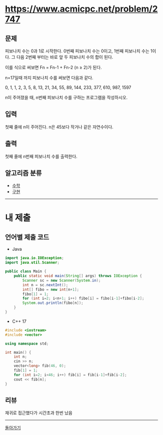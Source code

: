 # https://www.acmicpc.net/problem/2747

## 문제

피보나치 수는 0과 1로 시작한다. 0번째 피보나치 수는 0이고, 1번째 피보나치 수는 1이다. 그 다음 2번째 부터는 바로 앞 두 피보나치 수의 합이 된다.

이를 식으로 써보면 Fn = Fn-1 + Fn-2 (n ≥ 2)가 된다.

n=17일때 까지 피보나치 수를 써보면 다음과 같다.

0, 1, 1, 2, 3, 5, 8, 13, 21, 34, 55, 89, 144, 233, 377, 610, 987, 1597

n이 주어졌을 때, n번째 피보나치 수를 구하는 프로그램을 작성하시오.

## 입력

첫째 줄에 n이 주어진다. n은 45보다 작거나 같은 자연수이다.

## 출력

첫째 줄에 n번째 피보나치 수를 출력한다.

## 알고리즘 분류

- [수학](https://www.acmicpc.net/problem/tag/124)
- [구현](https://www.acmicpc.net/problem/tag/102)

---
# 내 제출

## 언어별 제출 코드

- Java
``` Java
import java.io.IOException;
import java.util.Scanner;

public class Main {
    public static void main(String[] args) throws IOException {
        Scanner sc = new Scanner(System.in);
        int n = sc.nextInt();
        int[] fibo = new int[n+1];
        fibo[1] = 1;
        for (int i=2; i<n+1; i++) fibo[i] = fibo[i-1]+fibo[i-2];
        System.out.println(fibo[n]);
    }
}
```

- C++ 17
``` c++
#include <iostream>
#include <vector>

using namespace std;

int main() {
    int n;
    cin >> n;
    vector<long> fib(46, 0);
    fib[1] = 1;
    for (int i=2; i<46; i++) fib[i] = fib[i-1]+fib[i-2];
    cout << fib[n];
}
```

## 리뷰

재귀로 접근했다가 시간초과 한번 났음


---
[돌아가기](../SSAFY_11th_study.md)